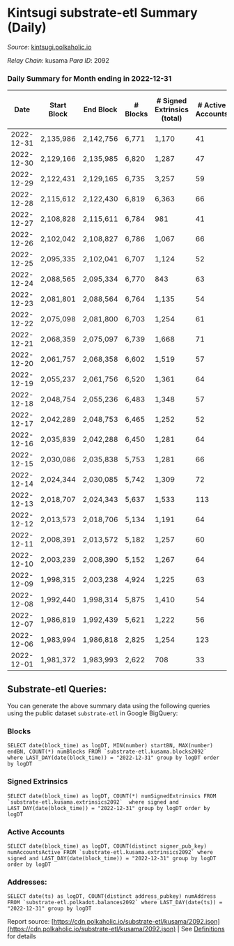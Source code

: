 # Kintsugi substrate-etl Summary (Daily)

_Source_: [kintsugi.polkaholic.io](https://kintsugi.polkaholic.io)

*Relay Chain*: kusama
*Para ID*: 2092



### Daily Summary for Month ending in 2022-12-31


| Date | Start Block | End Block | # Blocks | # Signed Extrinsics (total) | # Active Accounts | # Passive | # New | # Addresses with Balances | # Events | # Transfers | # XCM Transfers In | # XCM Transfers Out |
| ---- | ----------- | --------- | -------- | --------------------------- | ----------------- | --------- | ----- | ------------------------- | -------- | ----------- | ------------------ | ------------------- |
| 2022-12-31 | 2,135,986 | 2,142,756 | 6,771  | 1,170 | 41 |  |  | 15,930 | 59,576 | 6,817 ($2,583.49) | 5 ($98.13) | 8 ($98.03) |
| 2022-12-30 | 2,129,166 | 2,135,985 | 6,820  | 1,287 | 47 |  |  | 15,929 | 60,764 | 6,923 ($5,836.45) | 37 ($850.59) | 16 ($26,454.11) |
| 2022-12-29 | 2,122,431 | 2,129,165 | 6,735  | 3,257 | 59 |  |  | 15,929 | 67,614 | 6,784 ($4,648.67) | 2 ($39.10) | 2 ($40.44) |
| 2022-12-28 | 2,115,612 | 2,122,430 | 6,819  | 6,363 | 66 |  |  | 15,927 | 80,901 | 6,888 ($10,021.93) | 4 ($80.47) | 6 ($205.67) |
| 2022-12-27 | 2,108,828 | 2,115,611 | 6,784  | 981 | 41 |  |  | 15,921 | 58,898 | 6,835 ($24,293.61) | 15 ($316.38) | 12 ($250.40) |
| 2022-12-26 | 2,102,042 | 2,108,827 | 6,786  | 1,067 | 66 |  |  | 15,921 | 59,380 | 6,848 ($7,523.58) | 17 ($667.69) | 7 ($286.37) |
| 2022-12-25 | 2,095,335 | 2,102,041 | 6,707  | 1,124 | 52 |  |  |  | 58,983 | 6,765 ($6,476.79) | 19 ($498.03) | 15 ($689.73) |
| 2022-12-24 | 2,088,565 | 2,095,334 | 6,770  | 843 | 63 |  |  |  | 58,237 | 6,832 ($19,149.82) | 14 ($206.36) | 10 ($175.60) |
| 2022-12-23 | 2,081,801 | 2,088,564 | 6,764  | 1,135 | 54 |  |  |  | 59,450 | 6,824 ($10,419.54) | 14 ($814.24) | 15 ($7,990.89) |
| 2022-12-22 | 2,075,098 | 2,081,800 | 6,703  | 1,254 | 61 |  |  |  | 59,563 | 6,778 ($10,375.46) | 28 ($6,508.33) | 20 ($6,692.55) |
| 2022-12-21 | 2,068,359 | 2,075,097 | 6,739  | 1,668 | 71 |  |  |  | 61,549 | 6,819 ($3,160.49) | 29 ($1,931.35) | 23 ($992.78) |
| 2022-12-20 | 2,061,757 | 2,068,358 | 6,602  | 1,519 | 57 |  |  |  | 59,831 | 6,659 ($6,342.89) | 24 ($5,721.43) | 22 ($5,525.62) |
| 2022-12-19 | 2,055,237 | 2,061,756 | 6,520  | 1,361 | 64 |  |  |  | 58,488 | 6,611 ($9,661.02) | 23 ($607.41) | 14 ($876.71) |
| 2022-12-18 | 2,048,754 | 2,055,236 | 6,483  | 1,348 | 57 |  |  | 15,895 | 58,198 | 6,552 ($4,580.97) | 24 ($456.05) | 19 ($389.94) |
| 2022-12-17 | 2,042,289 | 2,048,753 | 6,465  | 1,252 | 52 |  |  | 15,893 | 57,653 | 6,527 ($3,809.67) | 17 ($348.21) | 8 ($5,887.26) |
| 2022-12-16 | 2,035,839 | 2,042,288 | 6,450  | 1,281 | 64 |  |  | 15,893 | 57,634 | 6,527 ($4,233.79) | 25 ($550.63) | 22 ($7,979.69) |
| 2022-12-15 | 2,030,086 | 2,035,838 | 5,753  | 1,281 | 66 |  |  | 15,891 | 52,150 | 5,835 ($8,298.26) | 18 ($585.37) | 15 ($6,885.71) |
| 2022-12-14 | 2,024,344 | 2,030,085 | 5,742  | 1,309 | 72 |  |  | 15,884 | 52,273 | 5,801 ($14,906.25) | 11 ($656.07) | 10 ($35,076.02) |
| 2022-12-13 | 2,018,707 | 2,024,343 | 5,637  | 1,533 | 113 |  |  |  | 52,286 | 5,742 ($8,869.19) | 3 ($76.64) | 13 ($26,019.06) |
| 2022-12-12 | 2,013,573 | 2,018,706 | 5,134  | 1,191 | 64 |  |  | 15,882 | 46,698 | 5,178 ($3,595.80) | 5 ($42,167.58) | 4 ($14,486.28) |
| 2022-12-11 | 2,008,391 | 2,013,572 | 5,182  | 1,257 | 60 |  |  | 15,880 | 47,345 | 5,228 ($3,792.42) | 5 ($2,067.48) | 9 ($2,170.89) |
| 2022-12-10 | 2,003,239 | 2,008,390 | 5,152  | 1,267 | 64 |  |  | 15,877 | 47,127 | 5,191 ($1,301.76) | 9 ($702.91) | 3 ($1,317.27) |
| 2022-12-09 | 1,998,315 | 2,003,238 | 4,924  | 1,225 | 63 |  |  | 15,873 | 45,152 | 4,975 ($3,950.17) | 6 ($258.46) | 7 ($1,932.77) |
| 2022-12-08 | 1,992,440 | 1,998,314 | 5,875  | 1,410 | 54 |  |  | 15,870 | 53,526 | 5,921 ($2,619.60) | 14 ($620.98) | 13 ($578.55) |
| 2022-12-07 | 1,986,819 | 1,992,439 | 5,621  | 1,222 | 56 |  |  | 15,869 | 50,728 | 5,665 ($2,593.65) | 5 ($111.44) | 4 ($2,686.87) |
| 2022-12-06 | 1,983,994 | 1,986,818 | 2,825  | 1,254 | 123 |  |  | 15,868 | 30,889 | 2,953 ($7,641.03) | 5 ($35.26) | 10 ($40.67) |
| 2022-12-01 | 1,981,372 | 1,983,993 | 2,622  | 708 | 33 |  |  | 15,864 | 24,116 | 2,638 ($2,732.88) | 3 ($24.89) |   |

## Substrate-etl Queries:
You can generate the above summary data using the following queries using the public dataset `substrate-etl` in Google BigQuery:


### Blocks
```
SELECT date(block_time) as logDT, MIN(number) startBN, MAX(number) endBN, COUNT(*) numBlocks FROM `substrate-etl.kusama.blocks2092`  where LAST_DAY(date(block_time)) = "2022-12-31" group by logDT order by logDT
```


### Signed Extrinsics
```
SELECT date(block_time) as logDT, COUNT(*) numSignedExtrinsics FROM `substrate-etl.kusama.extrinsics2092`  where signed and LAST_DAY(date(block_time)) = "2022-12-31" group by logDT order by logDT
```


### Active Accounts
```
SELECT date(block_time) as logDT, COUNT(distinct signer_pub_key) numAccountsActive FROM `substrate-etl.kusama.extrinsics2092` where signed and LAST_DAY(date(block_time)) = "2022-12-31" group by logDT order by logDT
```


### Addresses:
```
SELECT date(ts) as logDT, COUNT(distinct address_pubkey) numAddress FROM `substrate-etl.polkadot.balances2092` where LAST_DAY(date(ts)) = "2022-12-31" group by logDT
```



Report source: [https://cdn.polkaholic.io/substrate-etl/kusama/2092.json](https://cdn.polkaholic.io/substrate-etl/kusama/2092.json) | See [Definitions](/DEFINITIONS.md) for details
